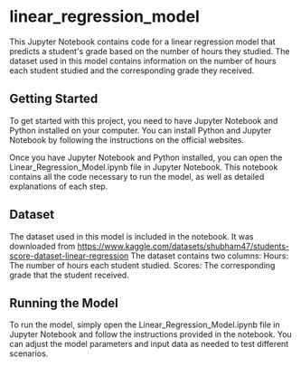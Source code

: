 # linear_regression_model
This Jupyter Notebook contains code for a linear regression model that predicts a student's grade based on the number of hours they studied. The dataset used in this model contains information on the number of hours each student studied and the corresponding grade they received.

## Getting Started
To get started with this project, you need to have Jupyter Notebook and Python installed on your computer. You can install Python and Jupyter Notebook by following the instructions on the official websites.

Once you have Jupyter Notebook and Python installed, you can open the Linear_Regression_Model.ipynb file in Jupyter Notebook. This notebook contains all the code necessary to run the model, as well as detailed explanations of each step.

## Dataset
The dataset used in this model is included in the notebook. It was downloaded from https://www.kaggle.com/datasets/shubham47/students-score-dataset-linear-regression
The dataset contains two columns:
Hours: The number of hours each student studied.
Scores: The corresponding grade that the student received.


## Running the Model
To run the model, simply open the Linear_Regression_Model.ipynb file in Jupyter Notebook and follow the instructions provided in the notebook. You can adjust the model parameters and input data as needed to test different scenarios.

